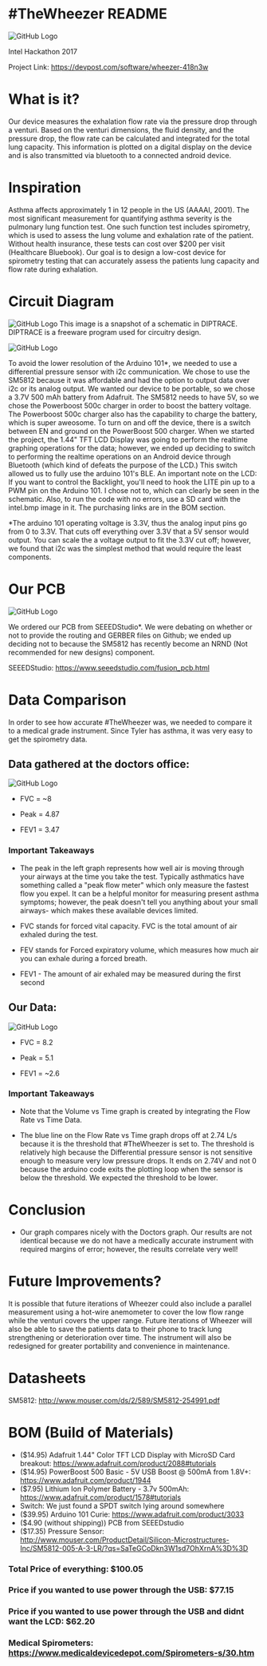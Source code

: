 # #TheWheezer README
![GitHub Logo](https://challengepost-s3-challengepost.netdna-ssl.com/photos/production/software_photos/000/523/027/datas/gallery.jpg)

Intel Hackathon 2017

Project Link: https://devpost.com/software/wheezer-418n3w

# What is it?
Our device measures the exhalation flow rate via the pressure drop through a venturi. Based on the venturi dimensions, the fluid density, and the pressure drop, the flow rate can be calculated and integrated for the total lung capacity. This information is plotted on a digital display on the device and is also transmitted via bluetooth to a connected android device.

# Inspiration
Asthma affects approximately 1 in 12 people in the US (AAAAI, 2001). The most significant measurement for quantifying asthma severity is the pulmonary lung function test. One such function test includes spirometry, which is used to assess the lung volume and exhalation rate of the patient. Without health insurance, these tests can cost over $200 per visit (Healthcare Bluebook). Our goal is to design a low-cost device for spirometry testing that can accurately assess the patients lung capacity and flow rate during exhalation.

# Circuit Diagram
![GitHub Logo](https://github.com/TylerBerzzz/Wheezer/blob/master/Electrical%20Schematic/Schematic.png?raw=true)
This image is a snapshot of a schematic in DIPTRACE. DIPTRACE is a freeware program used for circuitry design. 

![GitHub Logo](https://github.com/TylerBerzzz/Wheezer/blob/master/Electrical%20Schematic/schematic_info.png?raw=true)

To avoid the lower resolution of the Arduino 101*, we needed to use a differential pressure sensor with i2c communication. We chose to use the SM5812 because it was affordable and had the option to output data over i2c or its analog output. We wanted our device to be portable, so we chose a 3.7V 500 mAh battery from Adafruit. The SM5812 needs to have 5V, so we chose the Powerboost 500c charger in order to boost the battery voltage. The Powerboost 500c charger also has the capability to charge the battery, which is super aweosome. To turn on and off the device, there is a switch between EN and ground on the PowerBoost 500 charger. When we started the project, the 1.44" TFT LCD Display was going to perform the realtime graphing operations for the data; however, we ended up deciding to switch to performing the realtime operations on an Android device through Bluetooth (which kind of defeats the purpose of the LCD.) This switch allowed us to fully use the arduino 101's BLE. An important note on the LCD: If you want to control the Backlight, you'll need to hook the LITE pin up to a PWM pin on the Arduino 101. I chose not to, which can clearly be seen in the schematic. Also, to run the code with no errors, use a SD card with the intel.bmp image in it. The purchasing links are in the BOM section.

*The arduino 101 operating voltage is 3.3V, thus the analog input pins go from 0 to 3.3V. That cuts off everything over 3.3V that a 5V sensor would output. You can scale the a voltage output to fit the 3.3V cut off; however, we found that i2c was the simplest method that would require the least components.  

# Our PCB
![GitHub Logo](https://github.com/TylerBerzzz/Wheezer/blob/master/Device%20Images/PCB_Inside_Print.jpg?raw=true)

We ordered our PCB from SEEEDStudio*. We were debating on whether or not to provide the routing and GERBER files on Github; we ended up deciding not to because the SM5812 has recently become an  NRND (Not recommended for new designs) component. 

SEEEDStudio: https://www.seeedstudio.com/fusion_pcb.html

# Data Comparison
In order to see how accurate #TheWheezer was, we needed to compare it to a medical grade instrument. Since Tyler has asthma, it was very easy to get the spirometry data. 

## Data gathered at the doctors office:
![GitHub Logo](https://github.com/TylerBerzzz/Wheezer/blob/master/Device%20Images/Doctors_Data.jpg?raw=true)

+ FVC = ~8

+ Peak = 4.87

+ FEV1 = 3.47

### Important Takeaways

+ The peak in the left graph represents how well air is moving through your airways at the time you take the test. Typically asthmatics have something called a "peak flow meter" which only measure the fastest flow you expel. It can be a helpful monitor for measuring present asthma symptoms; however, the peak doesn't tell you anything about your small airways- which makes these available devices limited.

+ FVC stands for forced vital capacity. FVC is the total amount of air exhaled during the test.

+ FEV stands for Forced expiratory volume, which measures how much air you can exhale during a forced breath. 

+ FEV1 - The amount of air exhaled may be measured during the first second

## Our Data:
![GitHub Logo](https://github.com/TylerBerzzz/Wheezer/blob/master/Device%20Images/Test_Data.png?raw=true)

+ FVC = 8.2

+ Peak = 5.1

+ FEV1 = ~2.6

### Important Takeaways

+ Note that the Volume vs Time graph is created by integrating the Flow Rate vs Time Data. 

+ The blue line on the Flow Rate vs Time graph drops off at 2.74 L/s because it is the threshold that #TheWheezer is set to. The threshold is relatively high because the Differential pressure sensor is not sensitive enough to measure very low pressure drops. It ends on 2.74V and not 0 because the arduino code exits the plotting loop when the sensor is below the threshold. We expected the threshold to be lower. 

# Conclusion
+ Our graph compares nicely with the Doctors graph. Our results are not identical because we do not have a medically accurate instrument with required margins of error; however, the results correlate very well!

# Future Improvements?
It is possible that future iterations of Wheezer could also include a parallel measurement using a hot-wire anemometer to cover the low flow range while the venturi covers the upper range. Future iterations of Wheezer will also be able to save the patients data to their phone to track lung strengthening or deterioration over time. The instrument will also be redesigned for greater portability and convenience in maintenance.

# Datasheets
SM5812: http://www.mouser.com/ds/2/589/SM5812-254991.pdf

# BOM (Build of Materials)
+ ($14.95) Adafruit 1.44" Color TFT LCD Display with MicroSD Card breakout: https://www.adafruit.com/product/2088#tutorials
+ ($14.95) PowerBoost 500 Basic - 5V USB Boost @ 500mA from 1.8V+: https://www.adafruit.com/product/1944
+ ($7.95) Lithium Ion Polymer Battery - 3.7v 500mAh: https://www.adafruit.com/product/1578#tutorials
+ Switch: We just found a SPDT switch lying around somewhere
+ ($39.95) Arduino 101 Curie: https://www.adafruit.com/product/3033
+ ($4.90 (without shipping)) PCB from SEEEDstudio
+ ($17.35) Pressure Sensor: http://www.mouser.com/ProductDetail/Silicon-Microstructures-Inc/SM5812-005-A-3-LR/?qs=SaTeGCoDkn3W1sd7OhXrnA%3D%3D

### Total Price of everything: $100.05
### Price if you wanted to use power through the USB:  $77.15
### Price if you wanted to use power through the USB and didnt want the LCD: $62.20

### Medical Spirometers: https://www.medicaldevicedepot.com/Spirometers-s/30.htm
